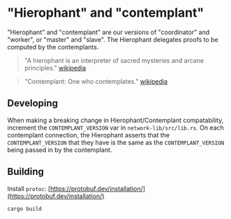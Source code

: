 # "Hierophant" and "contemplant"

"Hierophant" and "contemplant" are our versions of "coordinator" and "worker", or
"master" and "slave".  The Hierophant delegates proofs to be computed by the
contemplants.

> "A hierophant is an interpreter of sacred mysteries and arcane principles."
[wikipedia](https://en.wikipedia.org/wiki/Hierophant)

> "Contemplant: One who contemplates."
[wikipedia](https://en.wiktionary.org/wiki/contemplant)

## Developing

When making a breaking change in Hierophant/Contemplant compatability, increment
the `CONTEMPLANT_VERSION` var in `network-lib/src/lib.rs`.  On each contemplant
connection, the Hierophant asserts that the `CONTEMPLANT_VERSION` that they have
is the same as the `CONTEMPLANT_VERSION` being passed in by the contemplant.

## Building

Install `protoc`: [https://protobuf.dev/installation/](https://protobuf.dev/installation/)

`cargo build`
